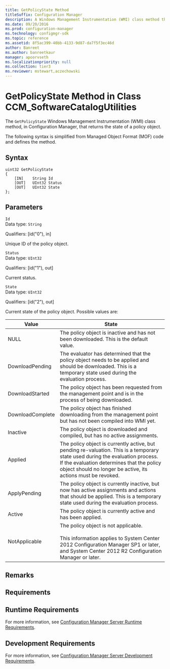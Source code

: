 ```yaml
---
title: GetPolicyState Method
titleSuffix: Configuration Manager
description: A Windows Management Instrumentation (WMI) class method that returns the state of a policy object.
ms.date: 09/20/2016
ms.prod: configuration-manager
ms.technology: configmgr-sdk
ms.topic: reference
ms.assetid: 8f5ac399-40bb-4133-9d87-da7f5f3ec46d
author: Banreet
ms.author: banreetkaur
manager: apoorvseth
ms.localizationpriority: null
ms.collection: tier3
ms.reviewer: mstewart,aczechowski
---
```

# GetPolicyState Method in Class CCM_SoftwareCatalogUtilities
The `GetPolicyState` Windows Management Instrumentation (WMI) class method, in Configuration Manager, that returns the state of a policy object.   

 The following syntax is simplified from Managed Object Format (MOF) code and defines the method.  

## Syntax  

```  
uint32 GetPolicyState   
{  
    [IN]    String Id  
    [OUT]   UInt32 Status  
    [OUT]   UInt32 State  
};  
```  

## Parameters  
 `Id`  
 Data type: `String`  

 Qualifiers: [id("0"), in]  

 Unique ID of the policy object.   

 `Status`  
 Data type: `UInt32`  

 Qualifiers: [id("1"), out]  

 Current status.  

 `State`  
 Data type: `UInt32`  

 Qualifiers: [id("2"), out]  

 Current state of the policy object. Possible values are:  

|Value|State|  
|-|-|  
|NULL|The policy object is inactive and has not been downloaded. This is the default value.|  
|DownloadPending|The evaluator has determined that the policy object needs to be applied and should be downloaded. This is a temporary state used during the evaluation process.|  
|DownloadStarted|The policy object has been requested from the management point and is in the process of being downloaded.|  
|DownloadComplete|The policy object has finished downloading from the management point but has not been compiled into WMI yet.|  
|Inactive|The policy object is downloaded and compiled, but has no active assignments.|  
|Applied|The policy object is currently active, but pending re-valuation. This is a temporary state used during the evaluation process. If the evaluation determines that the policy object should no longer be active, its actions must be revoked.|  
|ApplyPending|The policy object is currently inactive, but now has active assignments and actions that should be applied. This is a temporary state used during the evaluation process.|  
|Active|The policy object is currently active and has been applied.|  
|NotApplicable|The policy object is not applicable. <br /><br /> This information applies to System Center 2012 Configuration Manager SP1 or later, and System Center 2012 R2 Configuration Manager or later.|  

## Remarks  

## Requirements  

## Runtime Requirements  
 For more information, see [Configuration Manager Server Runtime Requirements](../../../../../develop/core/reqs/server-runtime-requirements.md).  

## Development Requirements  
 For more information, see [Configuration Manager Server Development Requirements](../../../../../develop/core/reqs/server-development-requirements.md).
